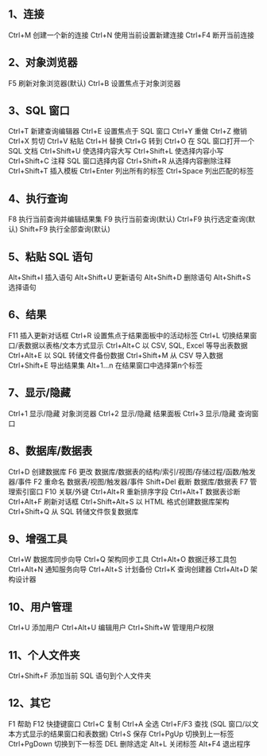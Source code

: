 ## 1、连接

Ctrl+M           创建一个新的连接
Ctrl+N            使用当前设置新建连接
Ctrl+F4           断开当前连接

## 2、对象浏览器

F5              刷新对象浏览器(默认)
Ctrl+B       设置焦点于对象浏览器

## 3、SQL 窗口

Ctrl+T  新建查询编辑器
Ctrl+E  设置焦点于 SQL 窗口
Ctrl+Y  重做
Ctrl+Z  撤销
Ctrl+X  剪切
Ctrl+V  粘贴
Ctrl+H  替换
Ctrl+G 转到
Ctrl+O  在 SQL 窗口打开一个 SQL 文档
Ctrl+Shift+U   使选择内容大写
Ctrl+Shift+L   使选择内容小写
Ctrl+Shift+C   注释 SQL 窗口选择内容
Ctrl+Shift+R   从选择内容删除注释
Ctrl+Shift+T   插入模板
Ctrl+Enter      列出所有的标签
Ctrl+Space	 列出匹配的标签

## 4、执行查询

F8 			执行当前查询并编辑结果集
F9 			执行当前查询(默认)
Ctrl+F9 	 执行选定查询(默认)
Shift+F9 	执行全部查询(默认)

## 5、粘贴 SQL 语句

Alt+Shift+I 	 插入语句
Alt+Shift+U	 更新语句
Alt+Shift+D 	删除语句
Alt+Shift+S 	选择语句

## 6、结果

F11     	  	插入更新对话框
Ctrl+R 		  设置焦点于结果面板中的活动标签
Ctrl+L 		   切换结果窗口/表数据以表格/文本方式显示
Ctrl+Alt+C	  以 CSV, SQL, Excel 等导出表数据
Ctrl+Alt+E 	 以 SQL 转储文件备份数据
Ctrl+Shift+M  从 CSV 导入数据
Ctrl+Shift+E   导出结果集
Alt+1…n 		在结果窗口中选择第n个标签

## 7、显示/隐藏

Ctrl+1 	显示/隐藏 对象浏览器
Ctrl+2 	显示/隐藏 结果面板
Ctrl+3 	显示/隐藏 查询窗口

## 8、数据库/数据表

Ctrl+D 		创建数据库
F6 				更改 数据库/数据表的结构/索引/视图/存储过程/函数/触发器/事件
F2 				重命名 数据表/视图/触发器/事件
Shift+Del 		截断 数据库/数据表
F7 				管理索引窗口
F10 				关联/外键
Ctrl+Alt+R 	重新排序字段
Ctrl+Alt+T 	数据表诊断
Ctrl+Alt+F 	刷新对话框
Ctrl+Shift+Alt+S 		以 HTML 格式创建数据库架构
Ctrl+Shift+Q 		 	从 SQL 转储文件恢复数据库

## 9、增强工具

Ctrl+W 			数据库同步向导
Ctrl+Q		 	架构同步工具
Ctrl+Alt+O 	数据迁移工具包
Ctrl+Alt+N 	通知服务向导
Ctrl+Alt+S 	计划备份
Ctrl+K 			查询创建器
Ctrl+Alt+D 	架构设计器

## 10、用户管理

Ctrl+U 		  	添加用户
Ctrl+Alt+U 		编辑用户
Ctrl+Shift+W 	管理用户权限

## 11、个人文件夹

Ctrl+Shift+F 		添加当前 SQL 语句到个人文件夹

## 12、其它

F1 		 	帮助
F12 			快捷键窗口
Ctrl+C 		复制
Ctrl+A 		全选
Ctrl+F/F3 		查找 (SQL 窗口/以文本方式显示的结果窗口和表数据)
Ctrl+S 				保存
Ctrl+PgUp 		切换到上一标签
Ctrl+PgDown 	切换到下一标签
DEL 				删除选定
Alt+L 				关闭标签
Alt+F4 			退出程序

